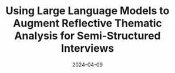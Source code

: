 ---
title: "Using Large Language Models to Augment Reflective Thematic Analysis for Semi-Structured Interviews"
collection: research
type: "Research Presentation"
venue: "National Conference on Undergraduate Research"
date: 2024-04-09
dateString: "April 2024"
upcoming: "false"
location: "Long Beach, CA"
---